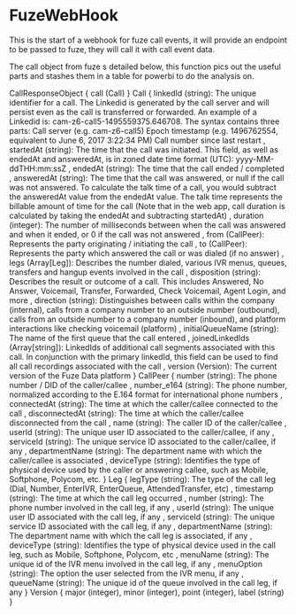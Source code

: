 # FuzeWebHook

This is the start of a webhook for fuze call events, it will provide an endpoint to be passed to fuze, they will call it with call event data.



The call object from fuze s detailed below, this function pics out the useful parts and stashes them in a table for powerbi to do the analysis on.

CallResponseObject {
call (Call)
}
Call {
linkedId (string): The unique identifier for a call. The Linkedid is generated by the call server and will persist even as the call is transferred or forwarded. An example of a Linkedid is: cam-z6-call5-1495559375.646708. The syntax contains three parts:
Call server (e.g. cam-z6-call5)
Epoch timestamp (e.g. 1496762554, equivalent to June 6, 2017 3:22:34 PM)
Call number since last restart
,
startedAt (string): The time that the call was initiated. This field, as well as endedAt and answeredAt, is in zoned date time format (UTC): yyyy-MM-ddTHH:mm:ssZ ,
endedAt (string): The time that the call ended / completed ,
answeredAt (string): The time that the call was answered, or null if the call was not answered. To calculate the talk time of a call, you would subtract the answeredAt value from the endedAt value. The talk time represents the billable amount of time for the call (Note that in the web app, call duration is calculated by taking the endedAt and subtracting startedAt) ,
duration (integer): The number of milliseconds between when the call was answered and when it ended, or 0 if the call was not answered ,
from (CallPeer): Represents the party originating / initiating the call ,
to (CallPeer): Represents the party which answered the call or was dialed (if no answer) ,
legs (Array[Leg]): Describes the number dialed, various IVR menus, queues, transfers and hangup events involved in the call ,
disposition (string): Describes the result or outcome of a call. This includes Answered, No Answer, Voicemail, Transfer, Forwarded, Check Voicemail, Agent Login, and more ,
direction (string): Distinguishes between calls within the company (internal), calls from a company number to an outside number (outbound), calls from an outside number to a company number (inbound), and platform interactions like checking voicemail (platform) ,
initialQueueName (string): The name of the first queue that the call entered ,
joinedLinkedIds (Array[string]): LinkedIds of additional call segments associated with this call. In conjunction with the primary linkedId, this field can be used to find all call recordings associated with the call ,
version (Version): The current version of the Fuze Data platform
}
CallPeer {
number (string): The phone number / DID of the caller/callee ,
number_e164 (string): The phone number, normalized according to the E.164 format for international phone numbers ,
connectedAt (string): The time at which the caller/callee connected to the call ,
disconnectedAt (string): The time at which the caller/callee disconnected from the call ,
name (string): The caller ID of the caller/callee ,
userId (string): The unique user ID associated to the caller/callee, if any ,
serviceId (string): The unique service ID associated to the caller/callee, if any ,
departmentName (string): The department name with which the caller/callee is associated ,
deviceType (string): Identifies the type of physical device used by the caller or answering callee, such as Mobile, Softphone, Polycom, etc.
}
Leg {
legType (string): The type of the call leg (Dial, Number, EnterIVR, EnterQueue, AttendedTransfer, etc) ,
timestamp (string): The time at which the call leg occurred ,
number (string): The phone number involved in the call leg, if any ,
userId (string): The unique user ID associated with the call leg, if any ,
serviceId (string): The unique service ID associated with the call leg, if any ,
departmentName (string): The department name with which the call leg is associated, if any ,
deviceType (string): Identifies the type of physical device used in the call leg, such as Mobile, Softphone, Polycom, etc ,
menuName (string): The unique id of the IVR menu involved in the call leg, if any ,
menuOption (string): The option the user selected from the IVR menu, if any ,
queueName (string): The unique id of the queue involved in the call leg, if any
}
Version {
major (integer),
minor (integer),
point (integer),
label (string)
}
